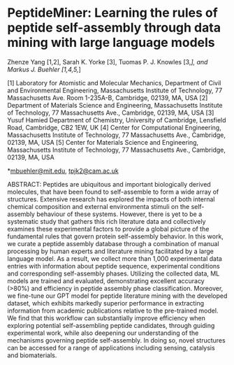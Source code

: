 # PeptideMiner: Learning the rules of peptide self-assembly through data mining with large language models

Zhenze Yang [1,2], Sarah K. Yorke [3], Tuomas P. J. Knowles [3,*], and Markus J. Buehler [1,4,5,*]

[1] Laboratory for Atomistic and Molecular Mechanics, Department of Civil and Environmental Engineering,
Massachusetts Institute of Technology, 77 Massachusetts Ave. Room 1-235A-B, Cambridge, 02139, MA, USA
[2] Department of Materials Science and Engineering, Massachusetts Institute of Technology, 77 Massachusetts Ave.,
Cambridge, 02139, MA, USA
[3] Yusuf Hamied Department of Chemistry, University of Cambridge, Lensfield Road, Cambridge, CB2 1EW, UK
[4] Center for Computational Engineering, Massachusetts Institute of Technology, 77 Massachusetts Ave., Cambridge,
02139, MA, USA
[5] Center for Materials Science and Engineering, Massachusetts Institute of Technology, 77 Massachusetts Ave.,
Cambridge, 02139, MA, USA

*mbuehler@mit.edu, tpjk2@cam.ac.uk

ABSTRACT: Peptides are ubiquitous and important biologically derived molecules, that have been found to self-assemble to form a wide array of structures. Extensive research has explored the impacts of both internal chemical composition and external environmenta stimuli on the self-assembly behaviour of these systems. However, there is yet to be a systematic study that gathers this rich literature data and collectively examines these experimental factors to provide a global picture of the fundamental rules that govern protein self-assembly behavior. In this work, we curate a peptide assembly database through a combination of manual processing by human experts and literature mining facilitated by a large language model. As a result, we collect more than 1,000 experimental data entries with information about peptide sequence, experimental conditions and corresponding self-assembly phases. Utilizing the collected data, ML models are trained and evaluated, demonstrating excellent accuracy (>80%) and efficiency in peptide assembly phase classification. Moreover, we fine-tune our GPT model for peptide literature mining with the developed dataset, which exhibits markedly superior performance in extracting information from academic publications relative to the pre-trained model. We find that this workflow can substantially improve efficiency when exploring potential self-assembling peptide candidates, through guiding experimental work, while also deepening our understanding of the mechanisms governing peptide self-assembly. In doing so, novel structures can be accessed for a range of applications including sensing, catalysis and biomaterials.
